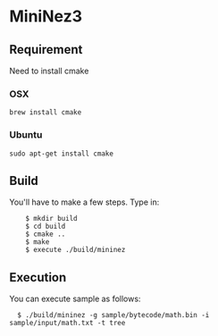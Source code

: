 # MiniNez3

## Requirement
Need to install cmake
### OSX
```
brew install cmake
```
### Ubuntu
```
sudo apt-get install cmake
```

## Build
You'll have to make a few steps. Type in:
```
	$ mkdir build
	$ cd build
	$ cmake ..
	$ make
	$ execute ./build/mininez
```

## Execution
You can execute sample as follows:
```
  $ ./build/mininez -g sample/bytecode/math.bin -i sample/input/math.txt -t tree
```